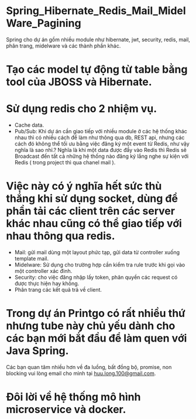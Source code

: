 # Spring_Hibernate_Redis_Mail_MidelWare_Pagining
Spring cho dự án gồm nhiều module như hibernate, jwt, security, redis, mail, phân trang, midelware và các thành phần khác.

# Tạo các model tự động từ table bằng tool của JBOSS và Hibernate.
# Sử dụng redis cho 2 nhiệm vụ.
- Cache data.
- Pub/Sub: Khi dự án cần giao tiếp với nhiều module ở các hệ thống khác nhau thì có nhiều cách để làm như thông qua db, REST api, nhưng các cách đó không thể tối ưu bằng việc đăng ký một event từ Redis, như vậy nghĩa là sao nhỉ.?
Nghĩa là khi một data được đẩy vào Redis thì Redis sẽ Broadcast đến tất cả những hệ thống nào đăng ký lắng nghe sự kiện với Redis ( trong project thì qua chanel mail ).
# Việc này có ý nghĩa hết sức thù thắng khi sử dụng socket, dùng để phần tải các client trên các server khác nhau cũng có thể giao tiếp với nhau thông qua redis.
- Mail: gửi mail dùng một layout phức tạp, gửi data từ controller xuống template mail.
- Midelware: Sử dụng cho trường hợp cần kiểm tra rule trước khi gọi vào một controller xác đinh.
- Security: cho việc đăng nhập lấy token, phân quyền các request có được thực hiện hay không.
- Phân trang các kết quả trả về client.

# Trong dự án Printgo có rất nhiều thứ nhưng tube này chủ yếu dành cho các bạn mới bắt đầu để làm quen với Java Spring.
Các bạn quan tâm nhiều hơn về đa luồng, bất đồng bộ, promise, non blocking vui lòng email cho mình tại huu.long.100@gmail.com.

# Đôi lời về hệ thống mô hình microservice và docker.
